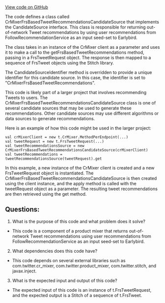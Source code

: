 [View code on GitHub](https://github.com/misbahsy/the-algorithm/product-mixer/component-library/src/main/scala/com/twitter/product_mixer/component_library/candidate_source/cr_mixer/CrMixerFrsBasedTweetRecommendationsCandidateSource.scala)

The code defines a class called CrMixerFrsBasedTweetRecommendationsCandidateSource that implements the CandidateSource interface. This class is responsible for returning out-of-network Tweet recommendations by using user recommendations from FollowRecommendationService as an input seed-set to Earlybird. 

The class takes in an instance of the CrMixer client as a parameter and uses it to make a call to the getFrsBasedTweetRecommendations method, passing in a FrsTweetRequest object. The response is then mapped to a sequence of FrsTweet objects using the Stitch library.

The CandidateSourceIdentifier method is overridden to provide a unique identifier for this candidate source. In this case, the identifier is set to "CrMixerFrsBasedTweetRecommendations".

This code is likely part of a larger project that involves recommending Tweets to users. The CrMixerFrsBasedTweetRecommendationsCandidateSource class is one of several candidate sources that may be used to generate these recommendations. Other candidate sources may use different algorithms or data sources to generate recommendations. 

Here is an example of how this code might be used in the larger project:

```
val crMixerClient = new t.CrMixer.MethodPerEndpoint(...)
val tweetRequest = new t.FrsTweetRequest(...)
val tweetRecommendationsSource = new CrMixerFrsBasedTweetRecommendationsCandidateSource(crMixerClient)
val tweetRecommendations = tweetRecommendationsSource(tweetRequest).get
```

In this example, a new instance of the CrMixer client is created and a new FrsTweetRequest object is instantiated. The CrMixerFrsBasedTweetRecommendationsCandidateSource is then created using the client instance, and the apply method is called with the tweetRequest object as a parameter. The resulting tweet recommendations are then retrieved using the get method.
## Questions: 
 1. What is the purpose of this code and what problem does it solve?
- This code is a component of a product mixer that returns out-of-network Tweet recommendations using user recommendations from FollowRecommendationService as an input seed-set to Earlybird.
2. What dependencies does this code have?
- This code depends on several external libraries such as com.twitter.cr_mixer, com.twitter.product_mixer, com.twitter.stitch, and javax.inject.
3. What is the expected input and output of this code?
- The expected input of this code is an instance of t.FrsTweetRequest, and the expected output is a Stitch of a sequence of t.FrsTweet.